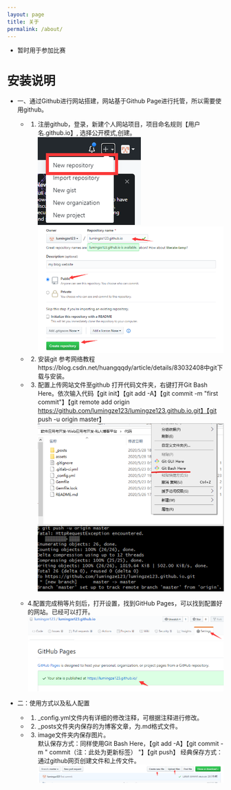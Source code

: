 ```yaml
---
layout: page
title: 关于
permalink: /about/
---
```





- 暂时用于参加比赛

# 安装说明
- 一、通过Github进行网站搭建，网站基于Github Page进行托管，所以需要使用github。
   - 1.	注册github，登录，新建个人网站项目，项目命名规则【用户名.github.io】, 选择公开模式,创建。  
   ![alt](..\assets\image\1.png "title")   
   ![alt](..\assets\image\2.png "title")  
    
   - 2. 安装git
    参考网络教程https://blog.csdn.net/huangqqdy/article/details/83032408中git下载与安装。
   - 3. 配置上传网站文件至github
    打开代码文件夹，右键打开Git Bash Here。依次输入代码【git init】【git add -A】【git commit -m "first commit"】【git remote add origin https://github.com/lumingze123/lumingze123.github.io.git】【git push -u origin master】  
    ![alt](..\assets\image\3.png "title")  
    ![alt](..\assets\image\4.png "title")
    
   - 4.配置完成稍等片刻后，打开设置，找到GitHub Pages，可以找到配置好的网站。已经可以打开。  
    ![alt](..\assets\image\5.png "title")  
    ![alt](..\assets\image\6.png "title")
 
- 二：使用方式以及私人配置
   - 1. _config.yml文件内有详细的修改注释，可根据注释进行修改。
   - 2. _posts文件夹内保存的为博客文章，为.md格式文件。
   - 3. image文件夹内保存图片。  
	默认保存方式：同样使用Git Bash Here，【git add -A】【git commit -m " commit（注：此处为更新标签） "】【git push】
	经典保存方式：通过github网页创建文件和上传文件。  
    ![alt](..\assets\image\7.png "title")


